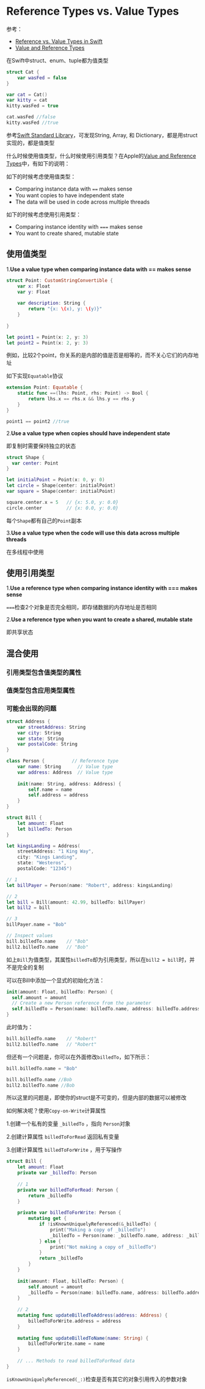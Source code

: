 # Reference Types vs. Value Types

参考：

+ [Reference vs. Value Types in Swift](https://www.raywenderlich.com/9481-reference-vs-value-types-in-swift)
+ [Value and Reference Types](https://developer.apple.com/swift/blog/?id=10)



在Swift中struct、enum、tuple都为值类型

```swift
struct Cat {
    var wasFed = false
}

var cat = Cat()
var kitty = cat
kitty.wasFed = true

cat.wasFed //false
kitty.wasFed //true
```



参考[Swift Standard Library](https://github.com/apple/swift/tree/master/stdlib/public/core)，可发现String,  Array, 和 Dictionary，都是用struct实现的，都是值类型

什么时候使用值类型，什么时候使用引用类型？在Apple的[Value and Reference Types](https://developer.apple.com/swift/blog/?id=10)中，有如下的说明：

如下的时候考虑使用值类型：

+ Comparing instance data with `==` makes sense
+ You want copies to have independent state
+ The data will be used in code across multiple threads

如下的时候考虑使用引用类型：

+ Comparing instance identity with `===` makes sense
+ You want to create shared, mutable state



## 使用值类型

1.**Use a value type when comparing instance data with == makes sense**

```swift
struct Point: CustomStringConvertible {
    var x: Float
    var y: Float
    
    var description: String {
        return "{x: \(x), y: \(y)}"
    }
    
}

let point1 = Point(x: 2, y: 3)
let point2 = Point(x: 2, y: 3)
```

例如，比较2个point，你关系的是内部的值是否是相等的，而不关心它们的内存地址

如下实现`Equatable`协议

```swift
extension Point: Equatable {
    static func ==(lhs: Point, rhs: Point) -> Bool {
        return lhs.x == rhs.x && lhs.y == rhs.y
    }
}

point1 == point2 //true
```



2.**Use a value type when copies should have independent state**

即复制时需要保持独立的状态

```swift
struct Shape {
  var center: Point
}

let initialPoint = Point(x: 0, y: 0)
let circle = Shape(center: initialPoint)
var square = Shape(center: initialPoint)

square.center.x = 5   // {x: 5.0, y: 0.0}
circle.center         // {x: 0.0, y: 0.0}
```

每个`Shape`都有自己的`Point`副本

3.**Use a value type when the code will use this data across multiple threads**

在多线程中使用



## 使用引用类型

1.**Use a reference type when comparing instance identity with === makes sense**

`===`检查2个对象是否完全相同，即存储数据的内存地址是否相同



2.**Use a reference type when you want to create a shared, mutable state**

即共享状态



## 混合使用

### 引用类型包含值类型的属性

### 值类型包含应用类型属性

### 可能会出现的问题

```swift
struct Address {
    var streetAddress: String
    var city: String
    var state: String
    var postalCode: String
}

class Person {          // Reference type
    var name: String      // Value type
    var address: Address  // Value type
    
    init(name: String, address: Address) {
        self.name = name
        self.address = address
    }
}

struct Bill {
    let amount: Float
    let billedTo: Person
}

let kingsLanding = Address(
    streetAddress: "1 King Way",
    city: "Kings Landing",
    state: "Westeros",
    postalCode: "12345")

// 1
let billPayer = Person(name: "Robert", address: kingsLanding)

// 2
let bill = Bill(amount: 42.99, billedTo: billPayer)
let bill2 = bill

// 3
billPayer.name = "Bob"

// Inspect values
bill.billedTo.name    // "Bob"
bill2.billedTo.name   // "Bob"
```

如上`Bill`为值类型，其属性`billedTo`却为引用类型，所以在`bill2 = bill`时，并不是完全的复制

可以在Bill中添加一个显式的初始化方法：

```swift
init(amount: Float, billedTo: Person) {
  self.amount = amount
  // Create a new Person reference from the parameter
  self.billedTo = Person(name: billedTo.name, address: billedTo.address)
}
```

此时值为：

```swift
bill.billedTo.name    // "Robert"
bill2.billedTo.name   // "Robert"
```

但还有一个问题是，你可以在外面修改`billedTo`，如下所示：

```swift
bill.billedTo.name = "Bob"

bill.billedTo.name //Bob
bill2.billedTo.name //Bob
```

所以这里的问题是，即使你的struct是不可变的，但是内部的数据可以被修改

如何解决呢？使用`Copy-on-Write`计算属性

1.创建一个私有的变量 `_billedTo` ，指向 `Person`对象

2.创建计算属性 `billedToForRead` 返回私有变量

3.创建计算属性 `billedToForWrite` ，用于写操作



```swift
struct Bill {
    let amount: Float
    private var _billedTo: Person
    
    // 1
    private var billedToForRead: Person {
        return _billedTo
    }
    
    private var billedToForWrite: Person {
        mutating get {
            if !isKnownUniquelyReferenced(&_billedTo) {
                print("Making a copy of _billedTo")
                _billedTo = Person(name: _billedTo.name, address: _billedTo.address)
            } else {
                print("Not making a copy of _billedTo")
            }
            return _billedTo
        }
    }
    
    init(amount: Float, billedTo: Person) {
        self.amount = amount
        _billedTo = Person(name: billedTo.name, address: billedTo.address)
    }
    
    // 2
    mutating func updateBilledToAddress(address: Address) {
        billedToForWrite.address = address
    }
    
    mutating func updateBilledToName(name: String) {
        billedToForWrite.name = name
    }
    
    // ... Methods to read billedToForRead data
}
```

`isKnownUniquelyReferenced(_:)`检查是否有其它的对象引用传入的参数对象

